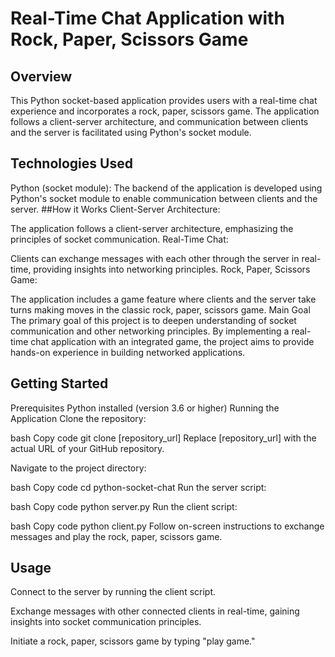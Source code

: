 # Real-Time Chat Application with Rock, Paper, Scissors Game
## Overview
This Python socket-based application provides users with a real-time chat experience and incorporates a rock, paper, scissors game. The application follows a client-server architecture, and communication between clients and the server is facilitated using Python's socket module.

## Technologies Used
Python (socket module):
The backend of the application is developed using Python's socket module to enable communication between clients and the server.
##How it Works
Client-Server Architecture:

The application follows a client-server architecture, emphasizing the principles of socket communication.
Real-Time Chat:

Clients can exchange messages with each other through the server in real-time, providing insights into networking principles.
Rock, Paper, Scissors Game:

The application includes a game feature where clients and the server take turns making moves in the classic rock, paper, scissors game.
Main Goal
The primary goal of this project is to deepen understanding of socket communication and other networking principles. By implementing a real-time chat application with an integrated game, the project aims to provide hands-on experience in building networked applications.

## Getting Started
Prerequisites
Python installed (version 3.6 or higher)
Running the Application
Clone the repository:

bash
Copy code
git clone [repository_url]
Replace [repository_url] with the actual URL of your GitHub repository.

Navigate to the project directory:

bash
Copy code
cd python-socket-chat
Run the server script:

bash
Copy code
python server.py
Run the client script:

bash
Copy code
python client.py
Follow on-screen instructions to exchange messages and play the rock, paper, scissors game.

## Usage
Connect to the server by running the client script.

Exchange messages with other connected clients in real-time, gaining insights into socket communication principles.

Initiate a rock, paper, scissors game by typing "play game."
